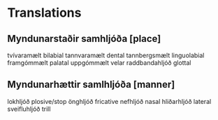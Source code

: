 Translations
===

Myndunarstaðir samhljóða [place]
---

tvívaramælt		bi­labial
tannvaramælt	dental
tannbergsmælt	linguo­labial
framgómmælt		palatal
uppgómmælt		velar
raddbandahljóð	glottal


Myndunarhættir samlhljóða [manner]
---

lokhljóð		plosive/stop
önghljóð		fricative
nefhljóð		nasal
hliðarhljóð		lateral
sveifluhljóð	trill